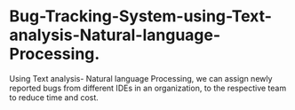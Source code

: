 # Bug-Tracking-System-using-Text-analysis-Natural-language-Processing.
Using Text analysis- Natural language Processing, we can assign newly reported bugs from different IDEs in an organization, to the respective team to reduce time and cost. 
